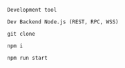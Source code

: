 ```
Development tool

Dev Backend Node.js (REST, RPC, WSS)

```

`git clone`

`npm i`

`npm run start`
